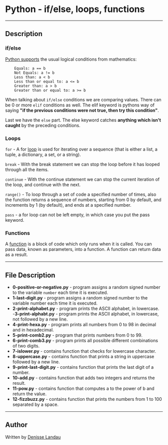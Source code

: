 # Python - if/else, loops, functions
---

## Description

### if/else

[Python supports](https://www.w3schools.com/python/python_conditions.asp) the usual logical conditions from mathematics:

		Equals: a == b
		Not Equals: a != b
		Less than: a < b
		Less than or equal to: a <= b
		Greater than: a > b
		Greater than or equal to: a >= b

When talking about ``if/else`` conditions we are comparing values. There can be 0 or more ``elif`` conditions as well.  The elif keyword is pythons way of saying **"if the previous conditions were not true, then try this condition"**.

Last we have the ``else`` part. The else keyword catches **anything which isn't caught** by the preceding conditions.

### Loops

``for`` - A for [loop](https://www.w3schools.com/python/python_for_loops.asp) is used for iterating over a sequence (that is either a list, a tuple, a dictionary, a set, or a string).

``break`` - With the break statement we can stop the loop before it has looped through all the items.

``continue`` - With the continue statement we can stop the current iteration of the loop, and continue with the next.

``range()`` - To loop through a set of code a specified number of times, also the function returns a sequence of numbers, starting from 0 by default, and increments by 1 (by default), and ends at a specified number.

``pass`` - a for loop can not be left empty, in which case you put the pass keyword.

### Functions

A [function](https://www.w3schools.com/python/python_functions.asp) is a block of code which only runs when it is called. You can pass data, known as parameters, into a function. A function can return data as a result.

---

## File Description

- **0-positive-or-negative.py** - program assigns a random signed number to the variable ``number`` each time it is executed.
- **1-last-digit.py** - program assigns a random signed number to the variable number each time it is executed.
- **2-print-alphabet.py** - program prints the ASCII alphabet, in lowercase.
-**3-print-alphabt.py** - program prints the ASCII alphabet, in lowercase, not followed by a new line.
- **4-print-hexa.py** - program prints all numbers from 0 to 98 in decimal and in hexadecimal.
- **5-print-comb2.py** - program that prints numbers from 0 to 99.
- **6-print-comb3.py** - program prints all possible different combinations of two digits.
- **7-islower.py** - contains function that checks for lowercase character.
- **8-uppercase.py** - contains function that prints a string in uppercase followed by a new line.
- **9-print-last-digit.py** - contains function that prints the last digit of a number.
- **10-add.py** - contains function that adds two integers and returns the result.
- **11-pow.py** - contains function that computes a to the power of b and return the value.
- **12-fizzbuzz.py** - contains function that prints the numbers from 1 to 100 separated by a space.

---

## Author

Written by [Denisse Landau](https://www.linkedin.com/in/denisselandau/ "Denisse Landau")
